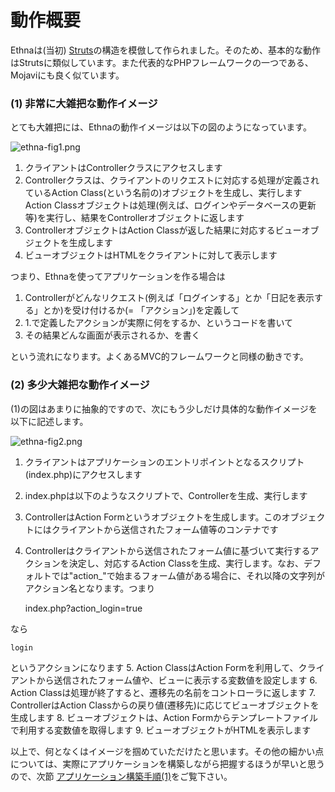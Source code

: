 # 動作概要
Ethnaは(当初) [Struts](http://struts.apache.org/)の構造を模倣して作られました。そのため、基本的な動作はStrutsに類似しています。また代表的なPHPフレームワークの一つである、Mojaviにも良く似ています。

### (1) 非常に大雑把な動作イメージ [](ethna-document-tutorial-overview.html#f85106f4 "f85106f4")

とても大雑把には、Ethnaの動作イメージは以下の図のようになっています。

 ![ethna-fig1.png](http://ethna.jp/image/ethna-fig1.png "ethna-fig1.png")

1. クライアントはControllerクラスにアクセスします
2. Controllerクラスは、クライアントのリクエストに対応する処理が定義されているAction Class(という名前の)オブジェクトを生成し、実行します  
Action Classオブジェクトは処理(例えば、ログインやデータベースの更新等)を実行し、結果をControllerオブジェクトに返します
3. ControllerオブジェクトはAction Classが返した結果に対応するビューオブジェクトを生成します
4. ビューオブジェクトはHTMLをクライアントに対して表示します

つまり、Ethnaを使ってアプリケーションを作る場合は

1. Controllerがどんなリクエスト(例えば「ログインする」とか「日記を表示する」とか)を受け付けるか(= 「アクション」)を定義して
2. 1.で定義したアクションが実際に何をするか、というコードを書いて
3. その結果どんな画面が表示されるか、を書く

という流れになります。よくあるMVC的フレームワークと同様の動きです。

### (2) 多少大雑把な動作イメージ [](ethna-document-tutorial-overview.html#o8973652 "o8973652")

(1)の図はあまりに抽象的ですので、次にもう少しだけ具体的な動作イメージを以下に記述します。

 ![ethna-fig2.png](http://ethna.jp/image/ethna-fig2.png "ethna-fig2.png")

1. クライアントはアプリケーションのエントリポイントとなるスクリプト(index.php)にアクセスします  
2. index.phpは以下のようなスクリプトで、Controllerを生成、実行します

    <?php
    include_once('/path/to/project/app/sample_controller.php');
    Sample_Controller::main('Sample_Controller', 'index');
    ?>

3. ControllerはAction Formというオブジェクトを生成します。このオブジェクトにはクライアントから送信されたフォーム値等のコンテナです
4. Controllerはクライアントから送信されたフォーム値に基づいて実行するアクションを決定し、対応するAction Classを生成、実行します。なお、デフォルトでは"action\_"で始まるフォーム値がある場合に、それ以降の文字列がアクション名となります。つまり  

    index.php?action_login=true

なら  

    login

というアクションになります
5. Action ClassはAction Formを利用して、クライアントから送信されたフォーム値や、ビューに表示する変数値を設定します
6. Action Classは処理が終了すると、遷移先の名前をコントローラに返します
7. ControllerはAction Classからの戻り値(遷移先)に応じてビューオブジェクトを生成します
8. ビューオブジェクトは、Action Formからテンプレートファイルで利用する変数値を取得します
9. ビューオブジェクトがHTMLを表示します

以上で、何となくはイメージを掴めていただけたと思います。その他の細かい点については、実際にアプリケーションを構築しながら把握するほうが早いと思うので、次節 [アプリケーション構築手順(1)](ethna-document-tutorial-practice1.html "ethna-document-tutorial-practice1 (23d)")をご覧下さい。

<!-- ??END id:body -->
<!-- ??BEGIN id:summary --><!-- ??END id:note -->

